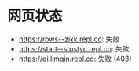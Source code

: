 # 网页状态
- https://rows--zixk.repl.co: 失败
- https://start--stpstyc.repl.co: 失败
- https://qi.limqin.repl.co: 失败 (403)
